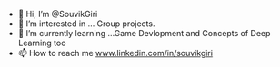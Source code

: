 - 👋 Hi, I’m @SouvikGiri
- 👀 I’m interested in ... Group projects.
- 🌱 I’m currently learning ...Game Devlopment and Concepts of Deep Learning too
- 📫 How to reach me www.linkedin.com/in/souvikgiri

<!---
SouvikGiri/SouvikGiri is a ✨ special ✨ repository because its `README.md` (this file) appears on your GitHub profile.
You can click the Preview link to take a look at your changes.
--->
